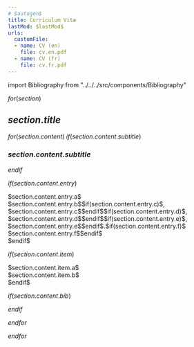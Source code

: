 ```yaml
---
# $autogen$
title: Curriculum Vitæ
lastMod: $lastMod$
urls:
  customFile:
  - name: CV (en)
    file: cv.en.pdf
  - name: CV (fr)
    file: cv.fr.pdf
---
```


import Bibliography from "../../../src/components/Bibliography"

$for(section)$

## $section.title$

$for(section.content)$
$if(section.content.subtitle)$

### $section.content.subtitle$

$endif$

$if(section.content.entry)$

<div class="sm:flex my-1">
<div class="sm:w-1/6 font-semibold">$section.content.entry.a$</div>
<div class="sm:w-5/6"><span class="font-bold">$section.content.entry.b$</span>$if(section.content.entry.c)$, <span class="italic">$section.content.entry.c$</span>$endif$$if(section.content.entry.d)$, $section.content.entry.d$$endif$$if(section.content.entry.e)$, $section.content.entry.e$$endif$.$if(section.content.entry.f)$<br/>$section.content.entry.f$$endif$</div>
</div>
$endif$

$if(section.content.item)$
<div class="sm:flex my-1">
<div class="sm:w-1/6 font-semibold">$section.content.item.a$</div>
<div class="sm:w-5/6">$section.content.item.b$</div>
</div>
$endif$

$if(section.content.bib)$

<Bibliography status="$section.content.bib$" />

$endif$

$endfor$

$endfor$
